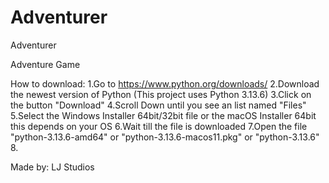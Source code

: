 # Adventurer
Adventurer

Adventure Game

How to download:
1.Go to https://www.python.org/downloads/
2.Download the newest version of Python (This project uses Python 3.13.6)
3.Click on the button "Download"
4.Scroll Down until you see an list named "Files"
5.Select the Windows Installer 64bit/32bit file or the macOS Installer 64bit this depends on your OS
6.Wait till the file is downloaded
7.Open the file "python-3.13.6-amd64" or "python-3.13.6-macos11.pkg" or "python-3.13.6"
8.

Made by: LJ Studios
